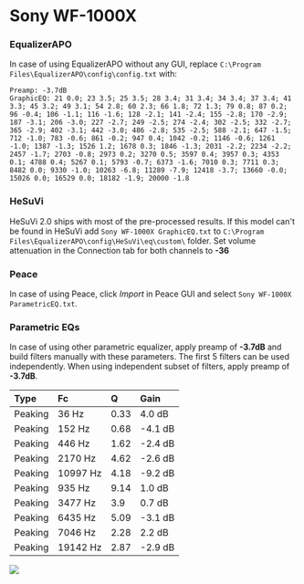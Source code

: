 # Sony WF-1000X

### EqualizerAPO
In case of using EqualizerAPO without any GUI, replace `C:\Program Files\EqualizerAPO\config\config.txt`
with:
```
Preamp: -3.7dB
GraphicEQ: 21 0.0; 23 3.5; 25 3.5; 28 3.4; 31 3.4; 34 3.4; 37 3.4; 41 3.3; 45 3.2; 49 3.1; 54 2.8; 60 2.3; 66 1.8; 72 1.3; 79 0.8; 87 0.2; 96 -0.4; 106 -1.1; 116 -1.6; 128 -2.1; 141 -2.4; 155 -2.8; 170 -2.9; 187 -3.1; 206 -3.0; 227 -2.7; 249 -2.5; 274 -2.4; 302 -2.5; 332 -2.7; 365 -2.9; 402 -3.1; 442 -3.0; 486 -2.8; 535 -2.5; 588 -2.1; 647 -1.5; 712 -1.0; 783 -0.6; 861 -0.2; 947 0.4; 1042 -0.2; 1146 -0.6; 1261 -1.0; 1387 -1.3; 1526 1.2; 1678 0.3; 1846 -1.3; 2031 -2.2; 2234 -2.2; 2457 -1.7; 2703 -0.8; 2973 0.2; 3270 0.5; 3597 0.4; 3957 0.3; 4353 0.1; 4788 0.4; 5267 0.1; 5793 -0.7; 6373 -1.6; 7010 0.3; 7711 0.3; 8482 0.0; 9330 -1.0; 10263 -6.8; 11289 -7.9; 12418 -3.7; 13660 -0.0; 15026 0.0; 16529 0.0; 18182 -1.9; 20000 -1.8
```

### HeSuVi
HeSuVi 2.0 ships with most of the pre-processed results. If this model can't be found in HeSuVi add
`Sony WF-1000X GraphicEQ.txt` to `C:\Program Files\EqualizerAPO\config\HeSuVi\eq\custom\` folder.
Set volume attenuation in the Connection tab for both channels to **-36**

### Peace
In case of using Peace, click *Import* in Peace GUI and select `Sony WF-1000X ParametricEQ.txt`.

### Parametric EQs
In case of using other parametric equalizer, apply preamp of **-3.7dB** and build filters manually
with these parameters. The first 5 filters can be used independently.
When using independent subset of filters, apply preamp of **-3.7dB**.

| Type    | Fc       |    Q | Gain    |
|:--------|:---------|:-----|:--------|
| Peaking | 36 Hz    | 0.33 | 4.0 dB  |
| Peaking | 152 Hz   | 0.68 | -4.1 dB |
| Peaking | 446 Hz   | 1.62 | -2.4 dB |
| Peaking | 2170 Hz  | 4.62 | -2.6 dB |
| Peaking | 10997 Hz | 4.18 | -9.2 dB |
| Peaking | 935 Hz   | 9.14 | 1.0 dB  |
| Peaking | 3477 Hz  | 3.9  | 0.7 dB  |
| Peaking | 6435 Hz  | 5.09 | -3.1 dB |
| Peaking | 7046 Hz  | 2.28 | 2.2 dB  |
| Peaking | 19142 Hz | 2.87 | -2.9 dB |

![](https://raw.githubusercontent.com/jaakkopasanen/AutoEq/master/results/rtings/avg/Sony%20WF-1000X/Sony%20WF-1000X.png)